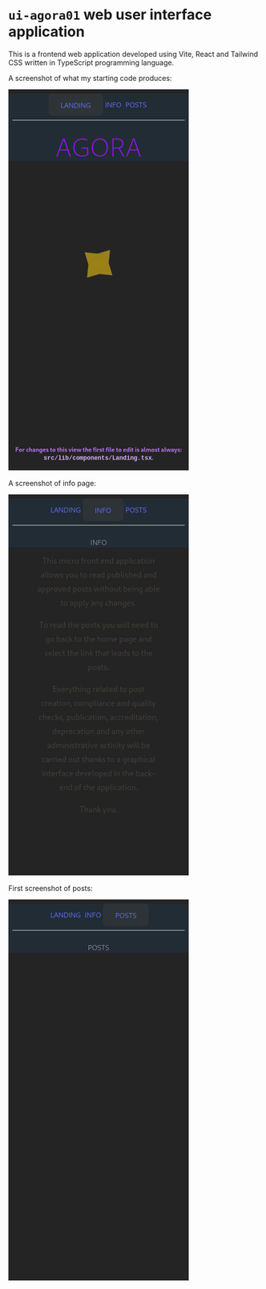 # `ui-agora01` web user interface application

This is a frontend web application developed using Vite, React and Tailwind CSS written in TypeScript programming language.

A screenshot of what my starting code produces:

![ui-agora01](./screenshots/screenshot_ui-agora01_mobile_first_landing.png)

A screenshot of info page:

![ui-agora01](./screenshots/screenshot_ui-agora01_mobile_first_info.png)

First screenshot of posts:

![ui-agora01](./screenshots/screenshot_ui-agora01_mobile_first_posts.png)
